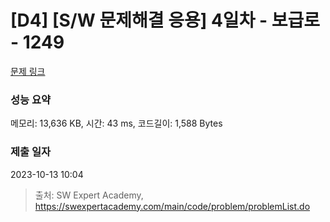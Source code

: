 # [D4] [S/W 문제해결 응용] 4일차 - 보급로 - 1249 

[문제 링크](https://swexpertacademy.com/main/code/problem/problemDetail.do?contestProbId=AV15QRX6APsCFAYD) 

### 성능 요약

메모리: 13,636 KB, 시간: 43 ms, 코드길이: 1,588 Bytes

### 제출 일자

2023-10-13 10:04



> 출처: SW Expert Academy, https://swexpertacademy.com/main/code/problem/problemList.do
